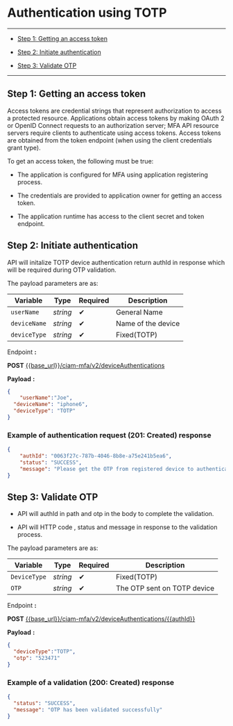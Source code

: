 # Authentication using TOTP


---  

- [Step 1: Getting an access token](#step-1-getting-an-access-token)  

- [Step 2: Initiate authentication](#step-2-initiate-authentication)  

- [Step 3: Validate OTP](#step-3-validate-otp)  


---

## Step 1: Getting an access token     

Access tokens are credential strings that represent authorization to access a protected resource. Applications obtain access tokens by making OAuth 2 or OpenID Connect requests to an authorization server; MFA API resource servers require clients to authenticate using access tokens. Access tokens are obtained from the token endpoint (when using the client credentials grant type).

To get an access token, the following must be true:  

- The application is configured for MFA using  application registering process.

- The credentials are provided to application owner for getting an access token.  

- The application runtime  has access to the client secret and token endpoint.  


## Step 2: Initiate authentication 

API will initalize TOTP device authentication return authId in response which will be required during OTP validation.  

The payload parameters are as: 

| Variable | Type | Required | Description |
| -------- | -----| -------  | ----------- |
| `userName` | *string* | &#10004; | General Name |
| `deviceName` | *string* | &#10004; | Name of the device |
| `deviceType` | *string* | &#10004; | Fixed(TOTP) |

<!--
type: tab
titles: Request, Response
-->

Endpoint **:**

**POST** [{{base_url}}/ciam-mfa/v2/deviceAuthentications](../api/?type=post&path=/deviceAuthentications&version=2.0.0)

**Payload** **:** 

```json
{
	"userName":"Joe",
  "deviceName": "iphone6",
  "deviceType": "TOTP"
}
```
<!--
type: tab
-->

### Example of authentication request (201: Created) response

```json
{
    "authId": "0063f27c-787b-4046-8b8e-a75e241b5ea6",
    "status": "SUCCESS",
    "message": "Please get the OTP from registered device to authenticate"
}
```

<!-- type: tab-end -->
## Step 3: Validate OTP 

- API will authId in path and otp in the body to complete the validation.

- API will HTTP code ,  status and message in response to the validation process.

The payload parameters are as: 

| Variable | Type | Required | Description |
| -------- | -----| -------  | ----------- |
| `DeviceType` | *string* | &#10004; | Fixed(TOTP) |
| `OTP` | *string* | &#10004; | The OTP sent on TOTP device |
<!--
type: tab
titles: Request, Response
-->

Endpoint **:**

**POST** [{{base_url}}/ciam-mfa/v2/deviceAuthentications/{{authId}}](../api/?type=post&path=/deviceAuthentications/{authId}&version=2.0.0)

**Payload** **:**

```json
{
  "deviceType":"TOTP",
  "otp": "523471"
}
```

<!--
type: tab
-->

### Example of a validation (200: Created) response


```json
{
  "status": "SUCCESS",
  "message": "OTP has been validated successfully"
}

```

<!-- type: tab-end -->



